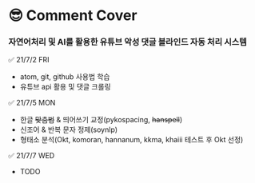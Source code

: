 # &#128526; Comment Cover
### 자연어처리 및 AI를 활용한 유튜브 악성 댓글 블라인드 자동 처리 시스템


&#9989; 21/7/2 FRI
- atom, git, github 사용법 학습
- 유튜브 api 활용 및 댓글 크롤링

&#9989; 21/7/5 MON
- 한글 <strike>맞춤법</strike> & 띄어쓰기 교정(pykospacing, <strike>hanspell</strike>)
- 신조어 & 반복 문자 정제(soynlp)
- 형태소 분석(Okt, komoran, hannanum, kkma, khaiii 테스트 후 Okt 선정)

&#9989; 21/7/7 WED
- TODO
